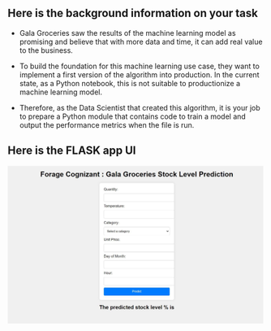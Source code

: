 ## Here is the background information on your task

* Gala Groceries saw the results of the machine learning model as promising and believe that with more data and time, it can add real value to the business.

* To build the foundation for this machine learning use case, they want to implement a first version of the algorithm into production. In the current state, as a Python notebook, this is not suitable to productionize a machine learning model. 

* Therefore, as the Data Scientist that created this algorithm, it is your job to prepare a Python module that contains code to train a model and output the performance metrics when the file is run.


## Here is the FLASK app UI
![](https://github.com/Swam80/Cognizant_AI_Internship_Forage/blob/main/Task%204/UI.JPG)
